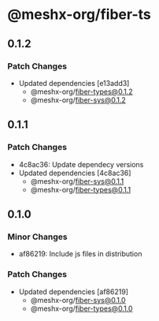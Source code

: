 # @meshx-org/fiber-ts

## 0.1.2

### Patch Changes

- Updated dependencies [e13add3]
  - @meshx-org/fiber-types@0.1.2
  - @meshx-org/fiber-sys@0.1.2

## 0.1.1

### Patch Changes

- 4c8ac36: Update dependecy versions
- Updated dependencies [4c8ac36]
  - @meshx-org/fiber-sys@0.1.1
  - @meshx-org/fiber-types@0.1.1

## 0.1.0

### Minor Changes

- af86219: Include js files in distribution

### Patch Changes

- Updated dependencies [af86219]
  - @meshx-org/fiber-sys@0.1.0
  - @meshx-org/fiber-types@0.1.0
